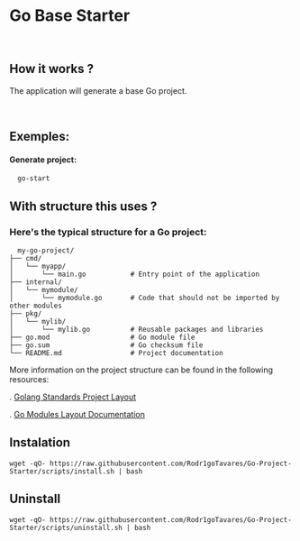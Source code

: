 # Go Base Starter

<br>

## How it works ? 

The application will generate a base Go project.


<br>

## Exemples:

#### Generate project: 
``` shell
  go-start
```

## With structure this uses ?

### Here's the typical structure for a Go project:

```
  my-go-project/
├── cmd/
│   └── myapp/
│       └── main.go           # Entry point of the application
├── internal/
│   └── mymodule/
│       └── mymodule.go       # Code that should not be imported by other modules
├── pkg/
│   └── mylib/
│       └── mylib.go          # Reusable packages and libraries
├── go.mod                    # Go module file
├── go.sum                    # Go checksum file
└── README.md                 # Project documentation
```
More information on the project structure can be found in the following resources:

. [Golang Standards Project Layout](https://github.com/golang-standards/project-layout)

. [Go Modules Layout Documentation](https://go.dev/doc/modules/layout)


## Instalation
```shell
wget -qO- https://raw.githubusercontent.com/Rodr1goTavares/Go-Project-Starter/scripts/install.sh | bash
```

## Uninstall
```shell
wget -qO- https://raw.githubusercontent.com/Rodr1goTavares/Go-Project-Starter/scripts/uninstall.sh | bash
```
